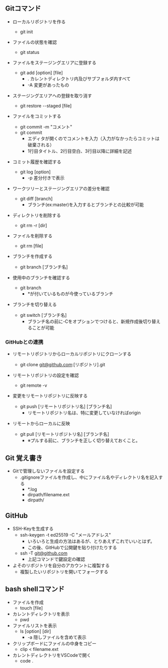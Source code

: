 ## Gitコマンド
- ローカルリポジトリを作る
  - git init
- ファイルの状態を確認
  - git status
- ファイルをステージングエリアに登録する
  - git add [option] [file]
    - . カレントディレクトリ内及びサブフォルダ内すべて
    - -A 変更があったもの
- ステージングエリアへの登録を取り消す  
  - git restore --staged [file] 
- ファイルをコミットする
  - git commit -m "コメント"
  - git commit
    - エディタが開くのでコメントを入力（入力がなかったらコミットは破棄される）
    - 1行目タイトル、2行目空白、3行目以降に詳細を記述
- コミット履歴を確認する
  - git log [option]
    - -p 差分付きで表示

- ワークツリーとステージングエリアの差分を確認
  - git diff [branch]
    - ブランチ(ex:master)を入力するとブランチとの比較が可能

- ディレクトリを削除する
  - git rm -r [dir]
- ファイルを削除する
  - git rm [file]

- ブランチを作成する
  - git branch [ブランチ名]
- 使用中のブランチを確認する
  - git branch
    - *が付いているものが今使っているブランチ
- ブランチを切り替える
  - git switch [ブランチ名]
    - ブランチ名の前に-Cをオプションでつけると、新規作成後切り替えることが可能

### GitHubとの連携
- リモートリポジトリからローカルリポジトリにクローンする
  - git clone git@github.com:[リポジトリ].git
- リモートリポジトリの設定を確認
  - git remote -v

- 変更をリモートリポジトリに反映する
  - git push [リモートリポジトリ名] [ブランチ名]
    - リモートリポジトリ名は、特に変更していなければorigin

- リモートからローカルに反映
  - git pull [リモートリポジトリ名] [ブランチ名]
    - ※プルする前に、ブランチを正しく切り替えておくこと。
## Git 覚え書き
- Gitで管理しないファイルを設定する
  - .gitignoreファイルを作成し、中にファイル名やディレクトリ名を記入する
    - *.log
    - dirpath/filename.ext
    - dirpath/

## GitHub
- SSH-Keyを生成する
  - ssh-keygen -t ed25519 -C "メールアドレス"
    - いろいろと生成の方法はあるが、とりあえずこれでいいとはず。
    - この後、GitHubで公開鍵を貼り付けたりする
  - ssh -T git@github.com
    - 上記コマンドで鍵設定の確認
- よそのリポジトリを自分のアカウントに複製する
  - 複製したいリポジトリを開いてフォークする


## bash shellコマンド
- ファイルを作成
  - touch [file]
- カレントディレクトリを表示
  - pwd
- ファイルリストを表示
  - ls [option] [dir]
    - -a 隠しファイルを含めて表示
- クリップボードにファイルの中身をコピー
  - clip < filename.ext
- カレントディレクトリをVSCodeで開く
  - code .